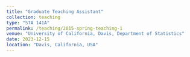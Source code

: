 ```yaml
---
title: "Graduate Teaching Assistant"
collection: teaching
type: "STA 141A"
permalink: /teaching/2015-spring-teaching-1
venue: "University of California, Davis, Department of Statistics"
date: 2023-12-15
location: "Davis, California, USA"
---
```

